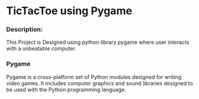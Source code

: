 
# TicTacToe using Pygame
### Description:

This Project is Designed using python library pygame where user interacts with a unbeatable computer.

### Pygame
Pygame is a cross-platform set of Python modules designed for writing video games. It includes computer graphics and sound libraries designed to be used with the Python programming language.
















